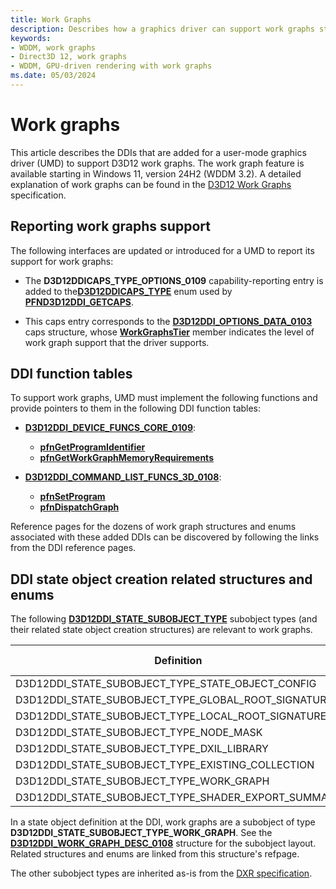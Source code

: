 ```yaml
---
title: Work Graphs
description: Describes how a graphics driver can support work graphs starting in Windows 11, version 24H2 (WDDM 3.2).
keywords:
- WDDM, work graphs
- Direct3D 12, work graphs
- WDDM, GPU-driven rendering with work graphs
ms.date: 05/03/2024
---
```


# Work graphs

This article describes the DDIs that are added for a user-mode graphics driver (UMD) to support D3D12 work graphs. The work graph feature is available starting in Windows 11, version 24H2 (WDDM 3.2). A detailed explanation of work graphs can be found in the [D3D12 Work Graphs](https://microsoft.github.io/DirectX-Specs/d3d/WorkGraphs.html) specification.

## Reporting work graphs support

The following interfaces are updated or introduced for a UMD to report its support for work graphs:

* The **D3D12DDICAPS_TYPE_OPTIONS_0109** capability-reporting entry is added to the[**D3D12DDICAPS_TYPE**](/windows-hardware/drivers/ddi/d3d12umddi/ne-d3d12umddi-d3d12ddicaps_type) enum used by [**PFND3D12DDI_GETCAPS**](/windows-hardware/drivers/ddi/d3dumddi/nc-d3dumddi-pfnd3dddi_getcaps).

* This caps entry corresponds to the [**D3D12DDI_OPTIONS_DATA_0103**](/windows-hardware/drivers/ddi/d3d12umddi/ns-d3d12umddi-d3d12ddi_options_data_0103) caps structure, whose [**WorkGraphsTier**](/windows-hardware/drivers/ddi/d3d12umddi/ne-d3d12umddi-d3d12ddi_work_graphs_tier) member indicates the level of work graph support that the driver supports.

## DDI function tables

To support work graphs, UMD must implement the following functions and provide pointers to them in the following DDI function tables:

* [**D3D12DDI_DEVICE_FUNCS_CORE_0109**](/windows-hardware/drivers/ddi/d3d12umddi/ns-d3d12umddi-d3d12ddi_device_funcs_core_0109):
  * [**pfnGetProgramIdentifier**](/windows-hardware/drivers/ddi/d3d12umddi/nc-d3d12umddi-pfnd3d12ddi_get_program_identifier_0108)
  * [**pfnGetWorkGraphMemoryRequirements**](/windows-hardware/drivers/ddi/d3d12umddi/nc-d3d12umddi-pfnd3d12ddi_get_work_graph_memory_requirements_0108)

* [**D3D12DDI_COMMAND_LIST_FUNCS_3D_0108**](/windows-hardware/drivers/ddi/d3d12umddi/ns-d3d12umddi-d3d12ddi_command_list_funcs_3d_0108):
  * [**pfnSetProgram**](/windows-hardware/drivers/ddi/d3d12umddi/nc-d3d12umddi-pfnd3d12ddi_set_program_0108)
  * [**pfnDispatchGraph**](/windows-hardware/drivers/ddi/d3d12umddi/nc-d3d12umddi-pfnd3d12ddi_dispatch_graph_0108)

Reference pages for the dozens of work graph structures and enums associated with these added DDIs can be discovered by following the links from the DDI reference pages.

## DDI state object creation related structures and enums

The following [**D3D12DDI_STATE_SUBOBJECT_TYPE**](/windows-hardware/drivers/ddi/d3d12umddi/ne-d3d12umddi-d3d12ddi_state_subobject_type) subobject types (and their related state object creation structures) are relevant to work graphs.

| Definition | Enum Value | Related Structure |
| ---------- | ---------- | ----------------- |
| D3D12DDI_STATE_SUBOBJECT_TYPE_STATE_OBJECT_CONFIG   | 0 | D3D12DDI_STATE_OBJECT_CONFIG_0054 |
| D3D12DDI_STATE_SUBOBJECT_TYPE_GLOBAL_ROOT_SIGNATURE | 1 | D3D12DDI_GLOBAL_ROOT_SIGNATURE_0054 |
| D3D12DDI_STATE_SUBOBJECT_TYPE_LOCAL_ROOT_SIGNATURE  | 2 | D3D12DDI_LOCAL_ROOT_SIGNATURE_0054 |
| D3D12DDI_STATE_SUBOBJECT_TYPE_NODE_MASK             | 3 | D3D12_NODE_MASK_0054 |
| D3D12DDI_STATE_SUBOBJECT_TYPE_DXIL_LIBRARY          | 5 | D3D12DDI_DXIL_LIBRARY_DESC_0054 |
| D3D12DDI_STATE_SUBOBJECT_TYPE_EXISTING_COLLECTION   | 6 |  D3D12DDI_EXISTING_COLLECTION_DESC_0054 |
| D3D12DDI_STATE_SUBOBJECT_TYPE_WORK_GRAPH            | 13| D3D12DDI_WORK_GRAPH_DESC_0108 |
| D3D12DDI_STATE_SUBOBJECT_TYPE_SHADER_EXPORT_SUMMARY | 0x100000 | D3D12DDI_FUNCTION_SUMMARY_005 |

In a state object definition at the DDI, work graphs are a subobject of type **D3D12DDI_STATE_SUBOBJECT_TYPE_WORK_GRAPH**. See the [**D3D12DDI_WORK_GRAPH_DESC_0108**](/windows-hardware/drivers/ddi/d3d12umddi/ns-d3d12umddi-d3d12ddi_work_graph_desc_0108) structure for the subobject layout. Related structures and enums are linked from this structure's refpage.

The other subobject types are inherited as-is from the [DXR specification](https://microsoft.github.io/DirectX-Specs/d3d/Raytracing.html).
